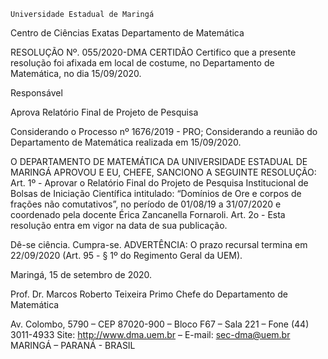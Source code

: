 	

	Universidade Estadual de Maringá
Centro de Ciências Exatas
Departamento de Matemática
	



RESOLUÇÃO Nº. 055/2020-DMA
	CERTIDÃO
Certifico que a presente resolução foi afixada em local de costume, no Departamento de Matemática, no dia 15/09/2020.


Responsável





Aprova
Relatório Final de
Projeto de Pesquisa



Considerando o Processo nº 1676/2019 - PRO;
Considerando a reunião do Departamento de Matemática realizada em 15/09/2020.

O DEPARTAMENTO DE MATEMÁTICA DA UNIVERSIDADE ESTADUAL DE MARINGÁ APROVOU E EU, CHEFE, SANCIONO A SEGUINTE RESOLUÇÃO:
Art. 1º - Aprovar o Relatório Final do Projeto de Pesquisa Institucional de Bolsas de Iniciação Científica intitulado: “Domínios de Ore e corpos de frações não comutativos”, no período de 01/08/19 a 31/07/2020 e coordenado pela docente Érica Zancanella Fornaroli.
Art. 2o - Esta resolução entra em vigor na data de sua publicação.

Dê-se ciência.
Cumpra-se.
	ADVERTÊNCIA:
O prazo recursal termina em 22/09/2020 (Art. 95 - § 1º do Regimento Geral da UEM).



						
Maringá, 15 de setembro de 2020.




                        
Prof. Dr. Marcos Roberto Teixeira Primo
 Chefe do Departamento de Matemática

Av. Colombo, 5790 – CEP 87020-900 – Bloco F67 – Sala 221 – Fone (44) 3011-4933
Site: http://www.dma.uem.br – E-mail: sec-dma@uem.br
MARINGÁ – PARANÁ - BRASIL

